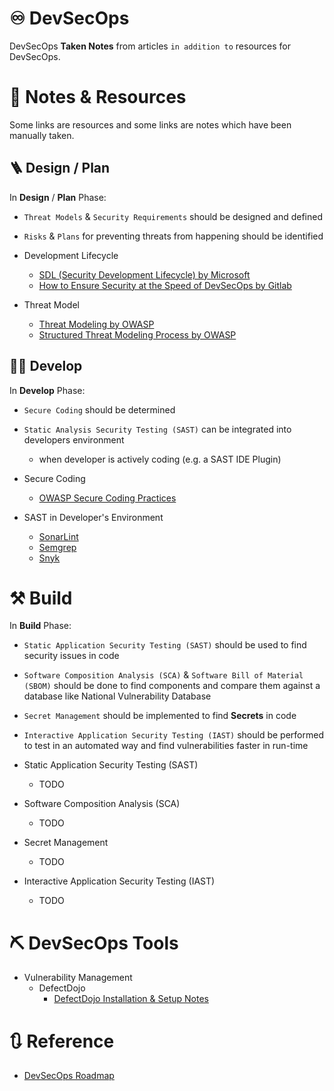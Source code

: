 # ♾️ DevSecOps
DevSecOps **Taken Notes** from articles `in addition to` resources for DevSecOps.

# 📝 Notes & Resources
Some links are resources and some links are notes which have been manually taken.

## 🪜 Design / Plan
In **Design** / **Plan** Phase:
- `Threat Models` & `Security Requirements` should be designed and defined
- `Risks` & `Plans` for preventing threats from happening should be identified


- Development Lifecycle
  - [SDL (Security Development Lifecycle) by Microsoft](./Design/Development-Lifecycle/SDL-by-Microsoft.md)
  - [How to Ensure Security at the Speed of DevSecOps by Gitlab](./Design/Development-Lifecycle/How-to-Ensure-Security-at-the-Speed-of-DevOps-by-Gitlab.md)
- Threat Model
  - [Threat Modeling by OWASP](./Design/Threat-Model/Threat-Modeling-by-OWASP.md)
  - [Structured Threat Modeling Process by OWASP](./Design/Threat-Model/Threat-Modeling-Process-By-OWASP.md)

## 🧑‍💻 Develop
In **Develop** Phase:
- `Secure Coding` should be determined
- `Static Analysis Security Testing (SAST)` can be integrated into developers environment
  - when developer is actively coding (e.g. a SAST IDE Plugin)


- Secure Coding
  - [OWASP Secure Coding Practices](./Develop/Secure-Coding/OWASP-Secure-Coding-Practices.md)
- SAST in Developer's Environment
  - [SonarLint](https://www.sonarsource.com/)
  - [Semgrep](https://semgrep.dev/)
  - [Snyk](https://snyk.io/)

# ⚒️ Build
In **Build** Phase:
  - `Static Application Security Testing (SAST)` should be used to find security issues in code
  - `Software Composition Analysis (SCA)` & `Software Bill of Material (SBOM)` should be done to find components and compare them against a database like National Vulnerability Database
  - `Secret Management` should be implemented to find **Secrets** in code
  - `Interactive Application Security Testing (IAST)` should be performed to test in an automated way and find vulnerabilities faster in run-time


- Static Application Security Testing (SAST)
  - TODO
- Software Composition Analysis (SCA)
  - TODO
- Secret Management
  - TODO
- Interactive Application Security Testing (IAST)
  - TODO

# ⛏️ DevSecOps Tools
- Vulnerability Management
  - DefectDojo
    - [DefectDojo Installation & Setup Notes](./Tools/DefectDojo/Install-Setup.md)

# 🔃 Reference
- [DevSecOps Roadmap](https://github.com/hahwul/DevSecOps)
